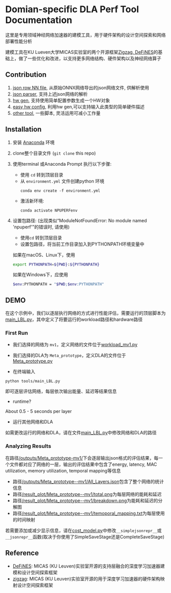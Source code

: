 # Domian-specific DLA Perf Tool Documentation
这里是专用领域神经网络加速器的建模工具，用于硬件架构的设计空间探索和网络部署性能分析

建模工具在KU Lueven大学MICAS实验室的两个开源框架[Zigzag, DeFiNES](#Reference)的基础上，做了一些优化和改进，以支持更多网络结构、硬件架构以及神经网络算子

## Contribution
1. [json row NN file](/npuperf/inputs/hhb_networks/), 从原始ONNX网络导出的json网络文件, 供解析使用
2. [json parser](/npuperf/classes/workload/json_parser/), 支持上述json网络的解析
3. [hw gen](/npuperf/classes/opt/hw_gen/), 支持使用简单配置参数生成一个HW对象
4. [easy hw config](/npuperf/inputs/hw_config/), 利用hw gen,可以支持输入此类型的简单硬件描述
5. [other tool](/tools/), 一些脚本, 灵活运用可减小工作量

## Installation

1. 安装 [Anaconda](https://docs.anaconda.com/anaconda/install/index.html) 环境

2. clone整个目录文件 (`git clone` this repo)

3. 使用terminal 或Anaconda Prompt 执行以下步骤:
   -  使用 `cd` 转到顶层目录
   -  从 `environment.yml` 文件创建python 环境
       ```
       conda env create -f environment.yml
       ```
   -  激活新环境:
       ```
       conda activate NPUPERFenv
       ```

4. 设置包路径: (出现类似“ModuleNotFoundError: No module named 'npuperf'”的错误时, 请使用)
   - 使用`cd` 转到顶层目录
   - 设置包路径，将当前工作目录加入到PYTHONPATH环境变量中

    如果在macOS、Linux下，使用
    ```bash
    export PYTHONPATH=${PWD}:${PYTHONPATH}
    ```

    如果在Windows下，应使用
    ```bash
    $env:PYTHONPATH = "$PWD;$env:PYTHONPATH"
    ```

## DEMO

在这个示例中，我们以逐层执行网络的方式进行性能评估，需要运行的顶层脚本为 [main_LBL.py](/tools/main_LBL.py)，其中定义了将要运行的workload路径和hardware路径

### First Run

- 我们选择的网络为 `mv1`，定义网络的文件位于[workload_mv1.py](/npuperf/inputs/WL_fromjson/Meta_prototype/workload_mv1.py)

- 我们选择的DLA为 `Meta_prototype`，定义DLA的文件位于[Meta_prototype.py](/npuperf/inputs/HW/Meta_prototype.py)

- 在终端输入
```
python tools/main_LBL.py
```
即可逐层评估网络，每层依次输出能量、延迟等结果信息

- runtime?

About 0.5 - 5 seconds per layer

- 运行其他网络和DLA

如需更改运行的网络和DLA，请在文件[main_LBL.py](/tools/main_LBL.py#L15)中修改网络和DLA的路径

### Analyzing Results

在路径[/outputs/Meta_prototype-mv1/](/outputs/Meta_prototype--mv1/)下会逐层输出json格式的评估结果，每一个文件都对应了网络的一层，输出的评估结果中包含了energy, latency, MAC utilization, memory utilization, temporal mapping等信息

- 路径[/outputs/Meta_prototype--mv1/All_Layers.json](/outputs/Meta_prototype--mv1/All_Layers.json)包含了整个网络的统计信息
- 路径[/result_plot/Meta_prototype--mv1/total.png](/result_plot/Meta_prototype--mv1/total.png)为每层网络的能耗和延迟
- 路径[/result_plot/Meta_prototype--mv1/breakdown.png](/result_plot/Meta_prototype--mv1/breakdown.png)为能耗和延迟的分解图
- 路径[/result_plot/Meta_prototype--mv1/temoporal_mapping.txt](/result_plot/Meta_prototype--mv1/temoporal_mapping.txt)为每层使用的时间映射

若需要添加或减少显示信息，请在[cost_model.py](/npuperf/classes/cost_model/cost_model.py)中修改`__simplejsonrepr__`或`__jsonrepr__`函数(取决于你使用了SimpleSaveStage还是CompleteSaveStage)


## Reference

- [DeFiNES](https://github.com/KULeuven-MICAS/DeFiNES): MICAS (KU Leuven)实验室开源的支持层融合的深度学习加速器建模和设计空间探索框架
- [zigzag](https://github.com/KULeuven-MICAS/zigzag): MICAS (KU Leuven)实验室开源的用于深度学习加速器的硬件架构映射设计空间探索框架


